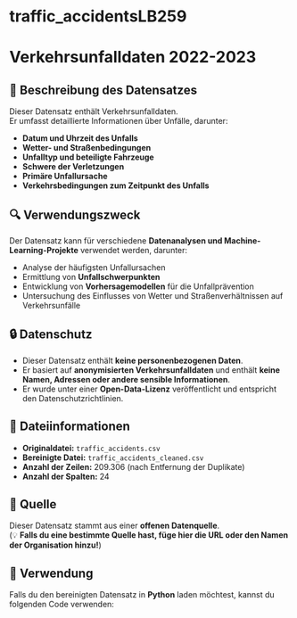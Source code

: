 # traffic_accidentsLB259


# Verkehrsunfalldaten 2022-2023

## 📂 Beschreibung des Datensatzes
Dieser Datensatz enthält Verkehrsunfalldaten.  
Er umfasst detaillierte Informationen über Unfälle, darunter:
- **Datum und Uhrzeit des Unfalls**
- **Wetter- und Straßenbedingungen**
- **Unfalltyp und beteiligte Fahrzeuge**
- **Schwere der Verletzungen**
- **Primäre Unfallursache**
- **Verkehrsbedingungen zum Zeitpunkt des Unfalls**

## 🔍 Verwendungszweck
Der Datensatz kann für verschiedene **Datenanalysen und Machine-Learning-Projekte** verwendet werden, darunter:
- Analyse der häufigsten Unfallursachen
- Ermittlung von **Unfallschwerpunkten**
- Entwicklung von **Vorhersagemodellen** für die Unfallprävention
- Untersuchung des Einflusses von Wetter und Straßenverhältnissen auf Verkehrsunfälle

## 🔒 Datenschutz
- Dieser Datensatz enthält **keine personenbezogenen Daten**.
- Er basiert auf **anonymisierten Verkehrsunfalldaten** und enthält **keine Namen, Adressen oder andere sensible Informationen**.
- Er wurde unter einer **Open-Data-Lizenz** veröffentlicht und entspricht den Datenschutzrichtlinien.

## 📁 Dateiinformationen
- **Originaldatei:** `traffic_accidents.csv`
- **Bereinigte Datei:** `traffic_accidents_cleaned.csv`
- **Anzahl der Zeilen:** 209.306 (nach Entfernung der Duplikate)
- **Anzahl der Spalten:** 24

## 📌 Quelle
Dieser Datensatz stammt aus einer **offenen Datenquelle**.  
(💡 **Falls du eine bestimmte Quelle hast, füge hier die URL oder den Namen der Organisation hinzu!**)

## 💾 Verwendung
Falls du den bereinigten Datensatz in **Python** laden möchtest, kannst du folgenden Code verwenden:
```python

